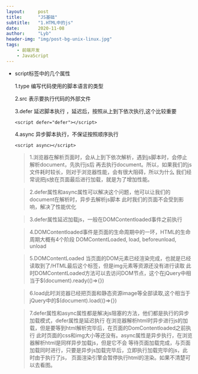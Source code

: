 ```yaml
---
layout:     post
title:      "JS基础"
subtitle:   "1.HTML中的js"
date:       2020-11-08
author:     "Lyb"
header-img: "img/post-bg-unix-linux.jpg"
tags:
    - 前端开发
    - JavaScript
---
```


+ script标签中的几个属性
  
  1.type 编写代码使用的脚本语言的类型

  2.src 表示要执行代码的外部文件

  3.defer 延迟脚本执行 ，延迟后，按照从上到下依次执行,这个比较重要
  ```
  <script defer="defer"></script>

  ```

  4.async 异步脚本执行，不保证按照顺序执行
  ```
  <script async></script>
  ```


  > 1.浏览器在解析页面时，会从上到下依次解析，遇到js脚本时，会停止解析document，先执行js后
  再去执行document。所以，如果我们的js文件耗时较长，则对于浏览器性能，会有很大阻碍，所以为什么
  我们经常说把js放在页面最后进行加载，就是为了增加性能。
  
  > 2.defer属性和async属性可以解决这个问题，他可以让我们的document在解析时，异步去解析js脚本
  此时我们的页面不会受到影响，解决了性能优化

  > 3.defer属性延迟加载js，一般在DOMContentloaded事件之前执行

  > 4.DOMContentloaded事件是页面的生命周期中的一环，HTML的生命周期大概有4个阶段 DOMContentLoaded, load, beforeunload, unload
   
  > 5.DOMContentLoaded 当页面的DOM元素已经渲染完成，也就是已经读取到了/HTML最后这个标签，但是img元素等资源还没有进行读取
  此时DOMContentLoaded方法可以去访问DOM节点，这个在jQuery中相当于$(document).ready(()=>{})

  > 6.load此时浏览器已经把页面和静态资源image等全部读取,这个相当于jQuery中的$(document).load(()=>{})

  > 7.defer属性和async属性都是解决js阻塞的方法，他们都是执行的异步加载模式，defer属性是延迟执行
  在浏览器解析html时异步进行js的加载，但是要等到html解析完毕后，在页面的DomContentloaded之前执行
  此时页面的css和img大小等还没有。async属性是异步执行，在浏览器解析html是同样异步加载js，但是它不会
  等待页面加载完成，与页面加载同时进行，只要是异步js加载完毕后，立即执行加载完毕的js，此时由于执行了js，
  页面渲染引擎会暂停执行html的渲染。如果不清楚可以去看图。